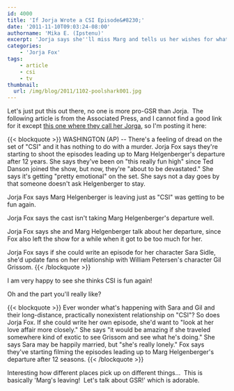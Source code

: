 ```yaml
---
id: 4000
title: 'If Jorja Wrote a CSI Episode&#8230;'
date: '2011-11-10T09:03:24-08:00'
authorname: 'Mika E. (Ipstenu)'
excerpt: 'Jorja says she''ll miss Marg and tells us her wishes for what she would write in a CSI episode. Hint: GSR fans would like it.'
categories:
    - 'Jorja Fox'
tags:
    - article
    - csi
    - tv
thumbnail:
  url: /img/blog/2011/1102-poolshark001.jpg
---
```


Let's just put this out there, no one is more pro-GSR than Jorja.  The following article is from the Associated Press, and I cannot find a good link for it except [this one where they call her Jorga](https://www.digtriad.com/news/article/198438/204/Jorga-Fox-Wants-An-Episode-To-Reunite-Sara-With-Gil-On-CSI), so I'm posting it here:

{{< blockquote >}}
WASHINGTON (AP) -- There's a feeling of dread on the set of "CSI" and it has nothing to do with a murder. Jorja Fox says they're starting to shoot the episodes leading up to Marg Helgenberger's departure after 12 years. She says they've been on "this really fun high" since Ted Danson joined the show, but now, they're "about to be devastated." She says it's getting "pretty emotional" on the set. She says not a day goes by that someone doesn't ask Helgenberger to stay.

Jorja Fox says Marg Helgenberger is leaving just as "CSI" was getting to be fun again.

Jorja Fox says the cast isn't taking Marg Helgenberger's departure well.

Jorja Fox says she and Marg Helgenberger talk about her departure, since Fox also left the show for a while when it got to be too much for her.

Jorja Fox says if she could write an episode for her character Sara Sidle, she'd update fans on her relationship with William Petersen's character Gil Grissom.
{{< /blockquote >}}

I am very happy to see she thinks CSI is fun again!

Oh and the part you'll really like?

{{< blockquote >}}
Ever wonder what's happening with Sara and Gil and their long-distance, practically nonexistent relationship on "CSI"? So does Jorja Fox. If she could write her own episode, she'd want to "look at her love affair more closely." She says "it would be amazing if she traveled somewhere kind of exotic to see Grissom and see what he's doing." She says Sara may be happily married, but "she's really lonely." Fox says they've starting filming the episodes leading up to Marg Helgenberger's departure after 12 seasons.
{{< /blockquote >}}

Interesting how different places pick up on different things...  This is basically 'Marg's leaving!  Let's talk about GSR!' which is adorable.
